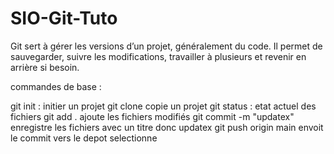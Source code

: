 # SIO-Git-Tuto

Git sert à gérer les versions d’un projet, généralement du code. Il permet de sauvegarder, suivre les modifications, travailler à plusieurs et revenir en arrière si besoin.

commandes de base : 

git init : initier un projet 
git clone copie un projet
git status : etat actuel des fichiers 
git add . ajoute les fichiers modifiés
git commit -m  "updatex" enregistre les fichiers avec un titre donc updatex 
git push origin main envoit le commit vers le depot selectionne
